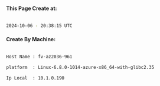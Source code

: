 
   
#### This Page Create at:

```bash

2024-10-06 - 20:38:15 UTC

```

#### Create By Machine:

```bash

Host Name : fv-az2036-961

platform  : Linux-6.8.0-1014-azure-x86_64-with-glibc2.35

Ip Local  : 10.1.0.190

```

